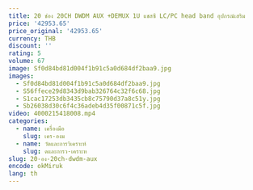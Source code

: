 ```yaml
---
title: 20 ช่อง 20CH DWDM AUX +DEMUX 1U แชสซี LC/PC head band อุปกรณ์เสริม
price: '42953.65'
price_original: '42953.65'
currency: THB
discount: ''
rating: 5
volume: 67
image: Sf0d84bd81d004f1b91c5a0d684df2baa9.jpg
images:
  - Sf0d84bd81d004f1b91c5a0d684df2baa9.jpg
  - S56ffece29d8343d9bab326764c32f6c68.jpg
  - S1cac17253db3435cb8c75790d37a8c51y.jpg
  - Sb26038d30c6f4c36adeb4d35f00871c5f.jpg
video: 4000215418008.mp4
categories:
  - name: เครื่องมือ
    slug: เคร-องม
  - name: วัดและการวิเคราะห์
    slug: ดและการว-เคราะห
slug: 20-อง-20ch-dwdm-aux
encode: okMiruk
lang: th
---
```

  